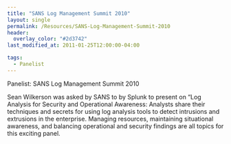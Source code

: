```yaml
---
title: "SANS Log Management Summit 2010"
layout: single
permalink: /Resources/SANS-Log-Management-Summit-2010
header:
  overlay_color: "#2d3742"
last_modified_at: 2011-01-25T12:00:00-04:00

tags:
  - Panelist
---
```

Panelist: SANS Log Management Summit 2010

Sean Wilkerson was asked by SANS to by Splunk to present on “Log Analysis for Security and Operational Awareness: Analysts share their techniques and secrets for using log analysis tools to detect intrusions and extrusions in the enterprise. Managing resources, maintaining situational awareness, and balancing operational and security findings are all topics for this exciting panel.
